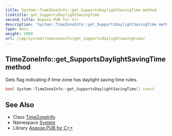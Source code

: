 ```yaml
---
title: System::TimeZoneInfo::get_SupportsDaylightSavingTime method
linktitle: get_SupportsDaylightSavingTime
second_title: Aspose.PUB for C++
description: 'System::TimeZoneInfo::get_SupportsDaylightSavingTime method. Gets flag indicating if time zone has daylight saving time rules in C++.'
type: docs
weight: 2000
url: /cpp/system/timezoneinfo/get_supportsdaylightsavingtime/
---
```

## TimeZoneInfo::get_SupportsDaylightSavingTime method


Gets flag indicating if time zone has daylight saving time rules.

```cpp
bool System::TimeZoneInfo::get_SupportsDaylightSavingTime() const
```

## See Also

* Class [TimeZoneInfo](../)
* Namespace [System](../../)
* Library [Aspose.PUB for C++](../../../)

